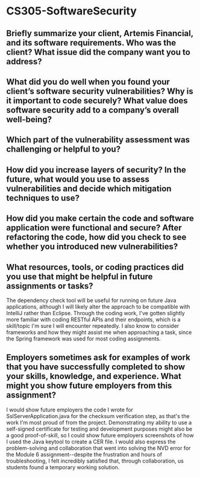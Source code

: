 # CS305-SoftwareSecurity
Briefly summarize your client, Artemis Financial, and its software requirements. Who was the client? What issue did the company want you to address?
--


What did you do well when you found your client’s software security vulnerabilities? Why is it important to code securely? What value does software security add to a company’s overall well-being?
--


Which part of the vulnerability assessment was challenging or helpful to you?
--


How did you increase layers of security? In the future, what would you use to assess vulnerabilities and decide which mitigation techniques to use?
--


How did you make certain the code and software application were functional and secure? After refactoring the code, how did you check to see whether you introduced new vulnerabilities?
--


What resources, tools, or coding practices did you use that might be helpful in future assignments or tasks?
--
The dependency check tool will be useful for running on future Java applications, although I will likely alter the approach to be compatible with IntelliJ rather than Eclipse. Through the coding work, I've gotten slightly more familiar with coding RESTful APIs and their endpoints, which is a skill/topic I'm sure I will encounter repeatedly. I also know to consider frameworks and how they might assist me when approaching a task, since the Spring framework was used for most coding assignments.

Employers sometimes ask for examples of work that you have successfully completed to show your skills, knowledge, and experience. What might you show future employers from this assignment?
--
I would show future employers the code I wrote for SslServerApplication.java for the checksum verification step, as that's the work I'm most proud of from the project. Demonstrating my ability to use a self-signed certificate for testing and development purposes might also be a good proof-of-skill, so I could show future employers screenshots of how I used the Java keytool to create a CER file. I would also express the problem-solving and collaboration that went into solving the NVD error for the Module 6 assignment--despite the frustration and hours of troubleshooting, I felt incredibly satisfied that, through collaboration, us students found a temporary working solution.
